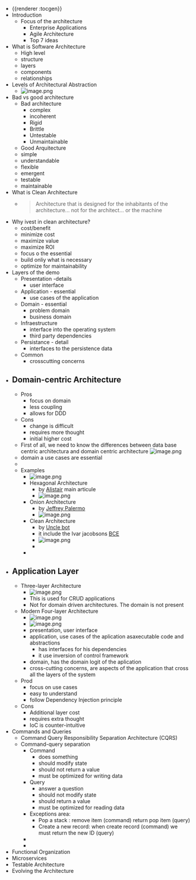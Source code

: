 - {{renderer :tocgen}}
- Introduction
	- Focus of the architecture
		- Enterprise Applications
		- Agile Architecture
		- Top 7 ideas
- What is Software Architecture
	- High level
	- structure
	- layers
	- components
	- relationships
- Levels of Architectural Abstraction
	- ![image.png](../assets/image_1665898189089_0.png)
- Bad vs good architecture
	- Bad architecture
		- complex
		- incoherent
		- Rigid
		- Brittle
		- Untestable
		- Unmaintainable
	- Good Arquitecture
	- simple
	- understandable
	- flexible
	- emergent
	- testable
	- maintainable
- What is Clean Architecture
	- > Architecture that is designed for the inhabitants of the architecture... not for the architect... or the machine
- Why ivest in clean architecture?
	- cost/benefit
	- minimize cost
	- maximize value
	- maximize ROI
	- focus o the essential
	- build onliy what is necessary
	- optimize for maintainability
- Layers of the demo
	- Presentation -details
		- user interface
	- Application - essential
		- use cases of the application
	- Domain - essential
		- problem domain
		- business domain
	- Infraestructure
		- interface into the operating system
		- third party dependencies
	- Persistance - detail
		- interfaces to the persistence data
	- Common
		- crosscutting concerns
- ## Domain-centric Architecture
	- Pros
		- focus on domain
		- less coupling
		- allows for DDD
	- Cons
		- change is difficult
		- requires more thought
		- initial higher cost
	- First of all, we need to know the differences between data base centric architectura and domain centric architecture 
	  ![image.png](../assets/image_1665900505040_0.png)
	- domain a use cases are essential
	-
	- Examples
		- ![image.png](../assets/image_1665903725199_0.png)
		- Hexagonal Architecture
			- by [Alistair](https://alistair.cockburn.us/hexagonal-architecture/) main articule
			- ![image.png](../assets/image_1665903247074_0.png)
		- Onion Architecture
			- by [Jeffrey Palermo](https://jeffreypalermo.com/2008/07/the-onion-architecture-part-2/)
			- ![image.png](../assets/image_1665903282469_0.png)
		- Clean Architecture
			- by [Uncle bot](https://blog.cleancoder.com/uncle-bob/2012/08/13/the-clean-architecture.html)
			- it include the Ivar jacobsons [BCE](https://magnus-k-karlsson.blogspot.com/2019/03/entity-control-boundary-ecb-pattern.html)
			- ![image.png](../assets/image_1665903405217_0.png)
			-
		-
- ## Application Layer
	- Three-layer Architecture
		- ![image.png](../assets/image_1665942568675_0.png)
		- This is used for CRUD applications
		- Not for domain driven architectures. The domain is not present
	- Modern Four-layer Architecture
		- ![image.png](../assets/image_1665942742549_0.png)
		- ![image.png](../assets/image_1665943454673_0.png)
		- presentation, user interface
		- application, use cases of the aplication asaxecutable code and abstractions
			- has interfaces for his dependencies
			- it use inversion of control framework
		- domain, has the domain logit of the aplication
		- cross-cutting concerns, are aspects of the application that cross all the layers of the system
	- Prod
		- focus on use cases
		- easy to understand
		- follow Dependency Injection principle
	- Cons
		- Additional layer cost
		- requires extra thought
		- IoC is counter-intuitive
- Commands and Queries
	- Command Query Responsibility Separation Architecture (CQRS)
	- Command-query separation
		- Command
			- does something
			- should modify state
			- should not return a value
			- must be optimized for writing data
		- Query
			- answer a question
			- should not modify state
			- should return a value
			- must be optimized for reading data
		- Exceptions area:
			- Pop a stack : remove item (command) return pop item (query)
			- Create a new record: when create record (command) we must return the new ID (query)
		-
		-
- Functional Organization
- Microservices
- Testable Architecture
- Evolving the Architecture